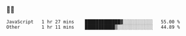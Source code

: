 ### 👨‍💻

<!--START_SECTION:waka-->
```text
JavaScript   1 hr 27 mins    █████████████▓░░░░░░░░░░░   55.00 % 
Other        1 hr 11 mins    ███████████▒░░░░░░░░░░░░░   44.89 % 
```
<!--END_SECTION:waka-->
